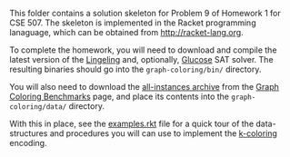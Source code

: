 This folder contains a solution skeleton for Problem 9 of Homework
1 for CSE 507. The skeleton is implemented in the Racket programming lanaguage,
which can be obtained from http://racket-lang.org.

To complete the homework, you will need to download and compile
the latest version of the
[Lingeling](http://fmv.jku.at/lingeling/) and, optionally,
[Glucose](http://www.labri.fr/perso/lsimon/glucose/) SAT solver.  The resulting 
binaries should go into the `graph-coloring/bin/` directory.

You will also need to download the [all-instances archive](https://sites.google.com/site/graphcoloring/files/all-instaces.tar.gz) from the [Graph Coloring Benchmarks](https://sites.google.com/site/graphcoloring/) page, and place its contents into the `graph-coloring/data/` directory.

With this in place, see the [examples.rkt](src/examples.rkt) file for a quick tour of the data-structures and procedures you will can use to implement the [k-coloring](src/k-coloring.rkt) encoding. 